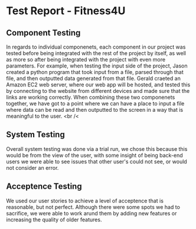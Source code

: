 # Test Report - Fitness4U <br />

## Component Testing <br />
In regards to individual componenets, each component in our project was tested before being integrated with the rest of the project by itself, as well as more so after being integrated with the project with even more parameters. For example, when testing the input side of the project, Jason created a python program that took input from a file, parsed through that file, and then outputted data generated from that file. Gerald craeted an Amazon EC2 web server, where our web app will be hosted, and tested this by connecting to the website from different devices and made sure that the links are working correctly. When combining these two componenets together, we have got to a point where we can have a place to input a file where data can be read and then outputted to the screen in a way that is meaningful to the user. <br /<

## System Testing <br />
Overall system testing was done via a trial run, we chose this because this would be from the view of the user, with some insight of being back-end users we were able to see issues that other user's could not see, or would not consider an error.

## Acceptence Testing <br />
We used our user stories to achieve a level of acceptence that is reasonable, but not perfect. Although there were some spots we had to sacrifice, we were able to work arund them by adding new features or increasing the quality of older features.
